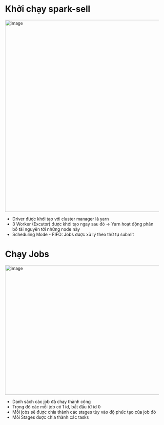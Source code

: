 # Khởi chạy spark-sell

<img width="751" height="628" alt="image" src="https://github.com/user-attachments/assets/da143a47-75ae-4a19-a8e7-797981838b42" />

- Driver được khởi tạo với cluster manager là yarn
- 3 Worker (Excutor) được khởi tạo ngay sau đó -> Yarn hoạt động phân bổ tài nguyên tới những node này
- Scheduling Mode - FIFO: Jobs được xử lý theo thứ tự submit

# Chạy Jobs
<img width="1884" height="424" alt="image" src="https://github.com/user-attachments/assets/44fbae6b-deef-467f-8805-dc7972b00985" />

- Danh sách các job đã chạy thành công
- Trong đó các mỗi job có 1 id, bắt đầu từ id 0
- Mỗi jobs sẽ được chia thành các stages tùy vào độ phức tạo của job đó
- Mỗi Stages được chia thành các tasks 
